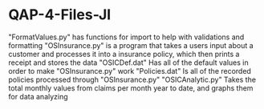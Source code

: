 # QAP-4-Files-JI

"FormatValues.py" has functions for import to help with validations and formatting
"OSInsurance.py" is a program that takes a users input about a customer and processes it into a insurance policy, which then prints a receipt and stores the data
"OSICDef.dat" Has all of the default values in order to make "OSInsurance.py" work
"Policies.dat" Is all of the recorded policies processed through "OSInsurance.py"
"OSICAnalytic.py" Takes the total monthly values from claims per month year to date, and graphs them for data analyzing

